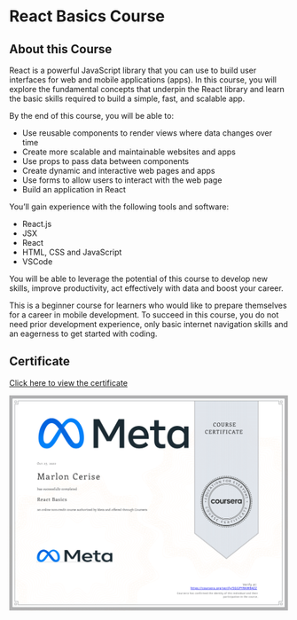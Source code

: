 # React Basics Course

## About this Course
React is a powerful JavaScript library that you can use to build user interfaces for web and mobile applications (apps). In this course, you will explore the fundamental concepts that underpin the React library and learn the basic skills required to build a simple, fast, and scalable app.

By the end of this course, you will be able to:
- Use reusable components to render views where data changes over time
- Create more scalable and maintainable websites and apps 
- Use props to pass data between components 
- Create dynamic and interactive web pages and apps
- Use forms to allow users to interact with the web page 
- Build an application in React

You’ll gain experience with the following tools and software: 
- React.js
- JSX
- React
- HTML, CSS and JavaScript 
- VSCode

You will be able to leverage the potential of this course to develop new skills, improve productivity, act effectively with data and boost your career.

This is a beginner course for learners who would like to prepare themselves for a career in mobile development. To succeed in this course, you do not need prior development experience, only basic internet navigation skills and an eagerness to get started with coding.

## Certificate
[Click here to view the certificate](https://www.coursera.org/account/accomplishments/verify/5GGPYRAW84ZZ)

![Certificate](./Coursera%205GGPYRAW84ZZ.png)

